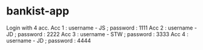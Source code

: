 ﻿# bankist-app

Login with 4 acc. 
Acc 1 : username - JS ; password : 1111
Acc 2 : username - JD ; password : 2222
Acc 3 : username - STW ; password : 3333
Acc 4 : username - JD ; password : 4444
